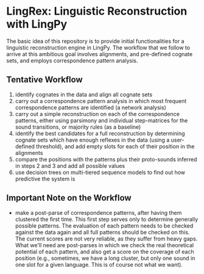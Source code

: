 # LingRex: Linguistic Reconstruction with LingPy

The basic idea of this repository is to provide initial functionalities for a linguistic reconstruction engine in LingPy. The workflow that we follow to arrive at this ambitious goal involves alignments, and pre-defined cognate sets, and employs correspondence pattern analysis.

## Tentative Workflow

1. identify cognates in the data and align all cognate sets
2. carry out a correspondence pattern analysis in which most frequent correspondence patterns are identified (a network analysis)
3. carry out a simple reconstruction on each of the correspondence patterns, either using parsimony and individual step-matrices for the sound transitions, or majority rules (as a baseline)
4. identify the best candidates for a full reconstruction by determining cognate sets which have enough reflexes in the data (using a user-defined threshold), and add empty slots for each of their position in the alignments
5. compare the positions with the patterns plus their proto-sounds inferred in steps 2 and 3 and add all possible values
6. use decision trees on multi-tiered sequence models to find out how predictive the system is


## Important Note on the Workflow

* make a post-parse of correspondence patterns, after having them clustered the first time. This first step serves only to determine generally possible patterns. The evaluation of each pattern needs to be checked against the data again and all full patterns should be checked on this. The current scores are not very reliable, as they suffer from heavy gaps. What we'll need are post-parses in which we check the real theoretical potential of each pattern, and also get a score on the coverage of each position (e.g., sometimes, we have a long cluster, but only one sound in one slot for a given language. This is of course not what we want).
